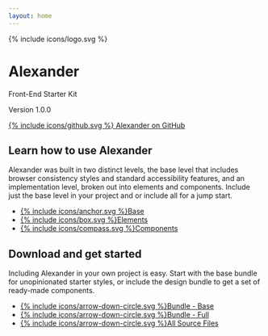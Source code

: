```yaml
---
layout: home
---
```


<div class="dots-bg"></div>
<div class="dots-2-bg"></div>

<div class="home-intro">
    <div class="site-icon">{% include icons/logo.svg %}</div>
    <h1 class="title">Alexander</h1>
    <p class="subhead">Front-End Starter Kit</p>
    <div class="get">
        <p class="version">Version 1.0.0</p>
        <a href="https://github.com/samhermes/alexander">
            {% include icons/github.svg %}
            <span class="screen-reader-text">Alexander on GitHub</span>
        </a>
    </div>
</div>

<section class="home-docs">
    <h2>Learn how to use Alexander</h2>
    <p>Alexander was built in two distinct levels, the base level that includes browser consistency styles and standard accessibility features, and an implementation level, broken out into elements and components. Include just the base level in your project and or include all for a jump start.</p>
    <ul class="docs-entry">
        <li><a href="{{ site.baseurl }}/base">{% include icons/anchor.svg %}Base</a></li>
        <li><a href="{{ site.baseurl }}/elements">{% include icons/box.svg %}Elements</a></li>
        <li><a href="{{ site.baseurl }}/components">{% include icons/compass.svg %}Components</a></li>
    </ul>
</section>

<section class="home-download">
    <div class="download-intro">
        <h2>Download and get started</h2>
        <p>Including Alexander in your own project is easy. Start with the base bundle for unopinionated starter styles, or include the design bundle to get a set of ready-made components.</p>
    </div>
    <ul class="download-list">
        <li><a href="/alexander/css/alexander-base.css" download>{% include icons/arrow-down-circle.svg %}Bundle - Base</a></li>
        <li><a href="/alexander/css/alexander.css">{% include icons/arrow-down-circle.svg %}Bundle - Full</a></li>
        <li class="download-source"><a href="https://github.com/samhermes/alexander/archive/refs/heads/master.zip">{% include icons/arrow-down-circle.svg %}All Source Files</a></li>
    </ul>
</section>

<!-- <section class="home-browser-support">
    <h2>Browser Support</h2>
</section> -->